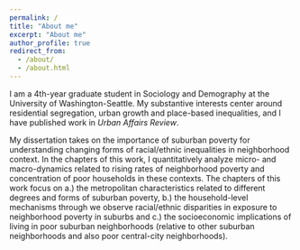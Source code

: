 ```yaml
---
permalink: /
title: "About me"
excerpt: "About me"
author_profile: true
redirect_from: 
  - /about/
  - /about.html
---
```


I am a 4th-year graduate student in Sociology and Demography at the University of Washington-Seattle. My substantive interests center around residential segregation, urban growth and place-based inequalities, and I have published work in _Urban Affairs Review_.

My dissertation takes on the importance of suburban poverty for understanding changing forms of racial/ethnic inequalities in neighborhood context. In the chapters of this work, I quantitatively analyze micro- and macro-dynamics related to rising rates of neighborhood poverty and concentration of poor households in these contexts. The chapters of this work focus on a.) the metropolitan characteristics related to different degrees and forms of suburban poverty, b.) the household-level mechanisms through we observe racial/ethnic disparities in exposure to neighborhood poverty in suburbs and c.) the socioeconomic implications of living in poor suburban neighborhoods (relative to other suburban neighborhoods and also poor central-city neighborhoods).

